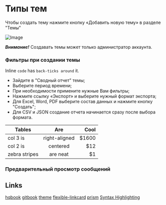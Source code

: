 # Типы тем

Чтобы создать тему нажмите кнопку «Добавить новую тему» в разделе "Темы"

![Image](https://github.com/HaoqiangChen/gitbook-plugin-theme-hqbook/raw/master/_assets/preview.png)

***Внимание!*** Создавать темы может только администратор аккаунта.

### Фильтры при создании темы


Inline `code` has `back-ticks around` it.

* Зайдите в "Сводный отчет" темы;
* Выберите период времени;
* При необходимости примените нужные Вам фильтры;
* Нажмите ссылку «Экспорт» и выберите нужный формат экспорта;
* Для Excel, Word, PDF выберите состав данных и нажмите кнопку "Создать";
* Для CSV и JSON создание отчета начинается сразу после выбора формата.


| Tables        | Are           | Cool  |
| ------------- |:-------------:| -----:|
| col 3 is      | right-aligned | $1600 |
| col 2 is      | centered      |   $12 |
| zebra stripes | are neat      |    $1 |

### Предварительный просмотр сообщений

## Links

[hqbook](https://github.com/HaoqiangChen/hqbook)
[gitbook](http://gitbook.com/)
[theme](https://github.com/HaoqiangChen/gitbook-plugin-theme-hqbook)
[flexible-linkcard](https://github.com/HaoqiangChen/gitbook-plugin-flexible-linkcard)
[prism](https://github.com/gaearon/gitbook-plugin-prism)
[Syntax Highlighting](https://atelierbram.github.io/syntax-highlighting/prism/demo/)


